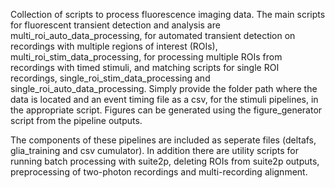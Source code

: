 Collection of scripts to process fluorescence imaging data.
The main scripts for fluorescent transient detection and analysis are multi_roi_auto_data_processing, for automated transient detection on recordings with multiple regions of interest (ROIs), multi_roi_stim_data_processing, for processing multiple ROIs from recordings with timed stimuli, and matching scripts for single ROI recordings, single_roi_stim_data_processing and single_roi_auto_data_processing.
Simply provide the folder path where the data is located and an event timing file as a csv, for the stimuli pipelines, in the appropriate script.
Figures can be generated using the figure_generator script from the pipeline outputs.

The components of these pipelines are included as seperate files (deltafs, glia_training and csv cumulator). In addition there are utility scripts for running batch processing with suite2p, deleting ROIs from suite2p outputs, preprocessing of two-photon recordings and multi-recording alignment.

